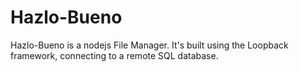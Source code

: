 # Hazlo-Bueno
Hazlo-Bueno is a nodejs File Manager. It's built using the Loopback framework, connecting to a remote SQL database.
